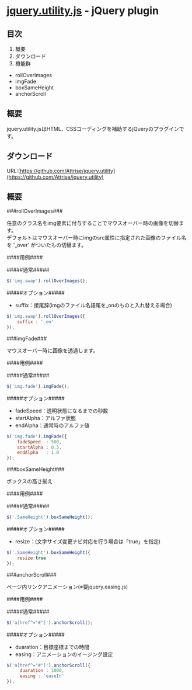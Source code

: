 [jquery.utility.js](https://github.com/Attrise/jquery.utility) - jQuery plugin 
==================================================

目次
--------------------------------------

1. 概要
2. ダウンロード
3. 機能群
  * rollOverImages
  * imgFade
  * boxSameHeight
  * anchorScroll  

概要
--------------------------------------
jquery.utility.jsはHTML、CSSコーディングを補助するjQueryのプラグインです。

ダウンロード
--------------------------------------
URL:[https://github.com/Attrise/jquery.utility](https://github.com/Attrise/jquery.utility)

概要
--------------------------------------

###rollOverImages###

任意のクラス名をimg要素に付与することでマウスオーバー時の画像を切替ます。  
デフォルトはマウスオーバー時にimgのsrc属性に指定された画像のファイル名を '_over' がついたもの切替ます。

####用例####

#####通常#####

```js
$('img.swap').rollOverImages();
```

#####オプション#####

* suffix：接尾辞(imgのファイル名語尾を_onのものと入れ替える場合)

```js
$('img.swap').rollOverImages({
    suffix : '_on'
});
```

###imgFade###

マウスオーバー時に画像を透過します。

####用例####

#####通常#####

```js
$('img.fade').imgFade();
```

#####オプション#####

* fadeSpeed：透明状態になるまでの秒数
* startAlpha：アルファ状態
* endAlpha：通常時のアルファ値

```js
$('img.fade').imgFade({
    fadeSpeed  : 500,
    startAlpha : 0.3,
    endAlpha   : 1.0
});
```

###boxSameHeight###

ボックスの高さ揃え

####用例####

#####通常#####

```js
$('.SameHeight').boxSameHeight();
```


#####オプション#####

* resize：(文字サイズ変更ナビ対応を行う場合は「true」を指定)

```js
$('.SameHeight').boxSameHeight({
    resize:true
});
```

###anchorScroll###

ページ内リンクアニメーション(※要jquery.easing.js)

####用例####

#####通常#####

```js
$('a[href^="#"]').anchorScroll();
```

#####オプション#####

* duaration：目標座標までの時間
* easing：アニメーションのイージング設定

```js
$('a[href^="#"]').anchorScroll({
     duaration : 1000,
     easing : 'easeIn'
});
```